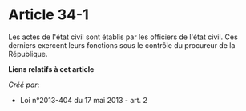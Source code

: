 # Article 34-1

Les actes de l'état civil sont établis par les officiers de l'état civil. Ces derniers exercent leurs fonctions sous le
contrôle du procureur de la République.

**Liens relatifs à cet article**

_Créé par_:

  - Loi n°2013-404 du 17 mai 2013 - art. 2
